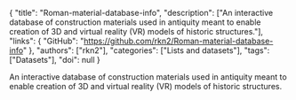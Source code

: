 {
  "title": "Roman-material-database-info",
  "description": ["An interactive database of construction materials used in antiquity meant to enable creation of 3D and virtual reality (VR) models of historic structures."],
  "links": {
    "GitHub": "https://github.com/rkn2/Roman-material-database-info"
  },
  "authors": ["rkn2"],
  "categories": ["Lists and datasets"],
  "tags": ["Datasets"],
  "doi": null
}

<!-- Generated by csv2md.R – do not edit by hand -->

An interactive database of construction materials used in antiquity meant to enable creation of 3D and virtual reality (VR) models of historic structures.